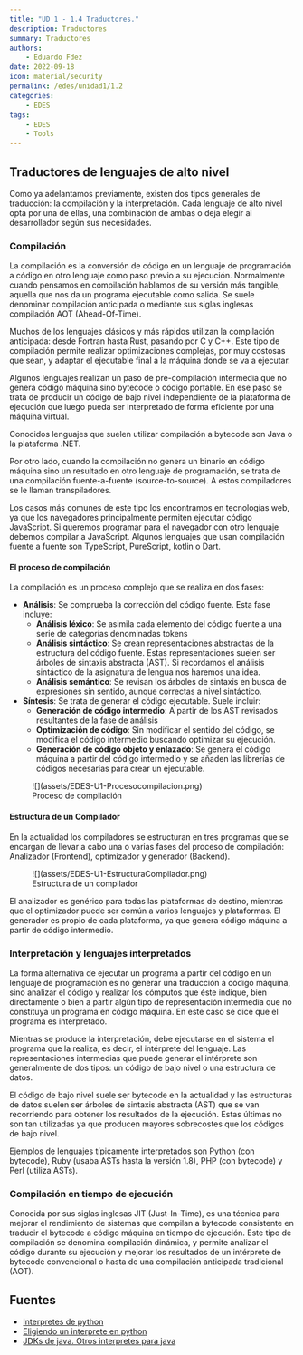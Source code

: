 ```yaml
---
title: "UD 1 - 1.4 Traductores."
description: Traductores
summary: Traductores
authors:
    - Eduardo Fdez
date: 2022-09-18
icon: material/security
permalink: /edes/unidad1/1.2
categories:
    - EDES
tags:
    - EDES
    - Tools
---
```


## Traductores de lenguajes de alto nivel

Como ya adelantamos previamente, existen dos tipos generales de traducción: la compilación y la interpretación. Cada lenguaje de alto nivel opta por una de ellas, una combinación de ambas o deja elegir al
desarrollador según sus necesidades.

### Compilación

La compilación es la conversión de código en un lenguaje de programación a código en otro lenguaje como paso previo a su ejecución. Normalmente cuando pensamos en compilación hablamos de su versión más tangible, aquella que nos da un programa ejecutable como salida. Se suele denominar compilación anticipada o mediante sus siglas inglesas compilación AOT (Ahead-Of-Time).

Muchos de los lenguajes clásicos y más rápidos utilizan la compilación anticipada: desde Fortran hasta Rust, pasando por C y C++.
Este tipo de compilación permite realizar optimizaciones complejas, por muy costosas que sean, y adaptar el ejecutable final a la máquina donde se va a ejecutar.

Algunos lenguajes realizan un paso de pre-compilación intermedia que no genera código máquina sino bytecode o código portable. En ese paso se trata de producir un código de bajo nivel independiente de la plataforma de ejecución que luego pueda ser interpretado de forma eficiente por una máquina virtual.

Conocidos lenguajes que suelen utilizar compilación a bytecode son Java o la plataforma .NET.

Por otro lado, cuando la compilación no genera un binario en código máquina sino un resultado en otro lenguaje de programación, se trata de una compilación fuente-a-fuente (source-to-source). A estos compiladores se le llaman transpiladores.

Los casos más comunes de este tipo los encontramos en tecnologías web, ya que los navegadores principalmente permiten ejecutar código JavaScript. Si queremos programar para el navegador con otro lenguaje debemos compilar a JavaScript. Algunos lenguajes que usan compilación fuente a fuente son TypeScript, PureScript, kotlin o Dart.

#### El proceso de compilación

La compilación es un proceso complejo que se realiza en dos fases:

* **Análisis**: Se comprueba la corrección del código fuente. Esta fase incluye:
    - **Análisis léxico**: Se asimila cada elemento del código fuente a una serie de categorías denominadas tokens
    - **Análisis sintáctico**: Se crean representaciones abstractas de la estructura del código fuente. Estas representaciones suelen ser árboles de sintaxis abstracta (AST). Si recordamos el análisis sintáctico de la asignatura de lengua nos haremos una idea.
    - **Análisis semántico**: Se revisan los árboles de sintaxis en busca de expresiones sin sentido, aunque correctas a nivel sintáctico.
* **Síntesis**: Se trata de generar el código ejecutable. Suele incluir:
    - **Generación de código intermedio**: A partir de los AST revisados resultantes de la fase de análisis
    - **Optimización de código**: Sin modificar el sentido del código, se modifica el código intermedio buscando optimizar su ejecución.
    - **Generación de código objeto y enlazado**: Se genera el código máquina a partir del código intermedio y se añaden las librerías de códigos necesarias para crear un ejecutable.

<figure markdown>
  ![](assets/EDES-U1-Procesocompilacion.png)
  <figcaption>Proceso de compilación</figcaption>
</figure>


#### Estructura de un Compilador

En la actualidad los compiladores se estructuran en tres programas que se encargan de llevar a cabo una o varias fases del proceso de compilación: Analizador (Frontend), optimizador y generador (Backend).

<figure markdown>
  ![](assets/EDES-U1-EstructuraCompilador.png)
  <figcaption>Estructura de un compilador</figcaption>
</figure>


El analizador es genérico para todas las plataformas de destino, mientras que el optimizador puede ser común a varios lenguajes y plataformas. El generador es propio de cada plataforma, ya que genera código máquina a partir de código intermedio.

### Interpretación y lenguajes interpretados

La forma alternativa de ejecutar un programa a partir del código en un lenguaje de programación es no generar una traducción a código máquina, sino analizar el código y realizar los cómputos que éste indique, bien directamente o bien a partir algún tipo de representación intermedia que no constituya un programa en código máquina. En este caso se dice que el programa es interpretado.

Mientras se produce la interpretación, debe ejecutarse en el sistema el programa que la realiza, es decir, el intérprete del lenguaje. Las representaciones intermedias que puede generar el intérprete son generalmente de dos tipos: un código de bajo nivel o una estructura de datos.

El código de bajo nivel suele ser bytecode en la actualidad y las estructuras de datos suelen ser árboles de sintaxis abstracta (AST) que se van recorriendo para obtener los resultados de la ejecución. Estas últimas no son tan utilizadas ya que producen mayores sobrecostes que los códigos de bajo nivel.

Ejemplos de lenguajes típicamente interpretados son Python (con bytecode), Ruby (usaba ASTs hasta la versión 1.8), PHP (con bytecode) y Perl (utiliza ASTs).

### Compilación en tiempo de ejecución

Conocida por sus siglas inglesas JIT (Just-In-Time), es una técnica para mejorar el rendimiento de sistemas que compilan a bytecode consistente en traducir el bytecode a código máquina en tiempo de ejecución.
Este tipo de compilación se denomina compilación dinámica, y permite analizar el código durante su ejecución y mejorar los resultados de un intérprete de bytecode convencional o hasta de una compilación anticipada tradicional (AOT).

## Fuentes
* [Interpretes de python](https://ciberninjas.com/interpretes-python/)
* [Eligiendo un interprete en python](https://python-guide-es.readthedocs.io/es/latest/starting/which-python.html)
* [JDKs de java. Otros interpretes para java](https://en.wikipedia.org/wiki/Java_Development_Kit)
